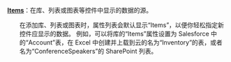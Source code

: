 [**Items**](../controls/properties-core.md)：在库、列表或图表等控件中显示的数据的源。

<p style="margin-left: 2.0em">在添加库、列表或图表时，属性列表会默认显示“Items”，以便你轻松指定新控件应显示的数据。 例如，可以将库的“Items”属性设置为 Salesforce 中的“Account”表，在 Excel 中创建并上载到云的名为“Inventory”的表，或者名为“ConferenceSpeakers”的 SharePoint 列表。

